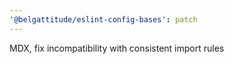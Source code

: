 ```yaml
---
'@belgattitude/eslint-config-bases': patch
---
```


MDX, fix incompatibility with consistent import rules
